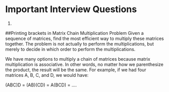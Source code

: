 # Important Interview Questions
1.
 ##Printing brackets in Matrix Chain Multiplication Problem
   Given a sequence of matrices, find the most efficient way to multiply these matrices together. The problem is not actually      to perform the multiplications, but merely to decide in which order to perform the multiplications.

  We have many options to multiply a chain of matrices because matrix multiplication is associative. In other words, no matter   how we parenthesize the product, the result will be the same. For example, if we had four matrices A, B, C, and D, we would     have:

   (ABC)D = (AB)(CD) = A(BCD) = ....
